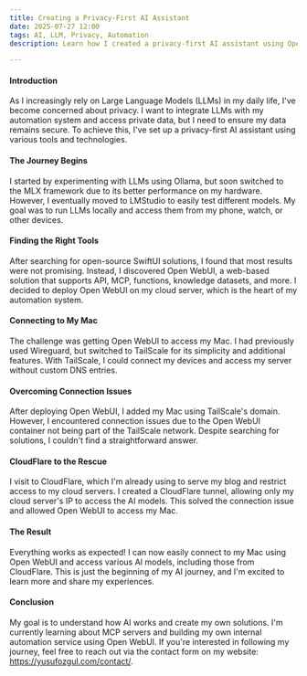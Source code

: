 ```yaml
---
title: Creating a Privacy-First AI Assistant
date: 2025-07-27 12:00 
tags: AI, LLM, Privacy, Automation
description: Learn how I created a privacy-first AI assistant using Open WebUI, TailScale, and CloudFlare.

---
```


#### Introduction

As I increasingly rely on Large Language Models (LLMs) in my daily life, I've become concerned about privacy. I want to integrate LLMs with my automation system and access private data, but I need to ensure my data remains secure. To achieve this, I've set up a privacy-first AI assistant using various tools and technologies.

#### The Journey Begins

I started by experimenting with LLMs using Ollama, but soon switched to the MLX framework due to its better performance on my hardware. However, I eventually moved to LMStudio to easily test different models. My goal was to run LLMs locally and access them from my phone, watch, or other devices.

#### Finding the Right Tools

After searching for open-source SwiftUI solutions, I found that most results were not promising. Instead, I discovered Open WebUI, a web-based solution that supports API, MCP, functions, knowledge datasets, and more. I decided to deploy Open WebUI on my cloud server, which is the heart of my automation system.

#### Connecting to My Mac

The challenge was getting Open WebUI to access my Mac. I had previously used Wireguard, but switched to TailScale for its simplicity and additional features. With TailScale, I could connect my devices and access my server without custom DNS entries.

#### Overcoming Connection Issues

After deploying Open WebUI, I added my Mac using TailScale's domain. However, I encountered connection issues due to the Open WebUI container not being part of the TailScale network. Despite searching for solutions, I couldn't find a straightforward answer.

#### CloudFlare to the Rescue

I visit to CloudFlare, which I'm already using to serve my blog and restrict access to my cloud servers. I created a CloudFlare tunnel, allowing only my cloud server's IP to access the AI models. This solved the connection issue and allowed Open WebUI to access my Mac.

#### The Result

Everything works as expected! I can now easily connect to my Mac using Open WebUI and access various AI models, including those from CloudFlare. This is just the beginning of my AI journey, and I'm excited to learn more and share my experiences.

#### Conclusion

My goal is to understand how AI works and create my own solutions. I'm currently learning about MCP servers and building my own internal automation service using Open WebUI. If you're interested in following my journey, feel free to reach out via the contact form on my website: https://yusufozgul.com/contact/.
